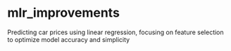 # mlr_improvements
Predicting car prices using linear regression, focusing on feature selection to optimize model accuracy and simplicity
